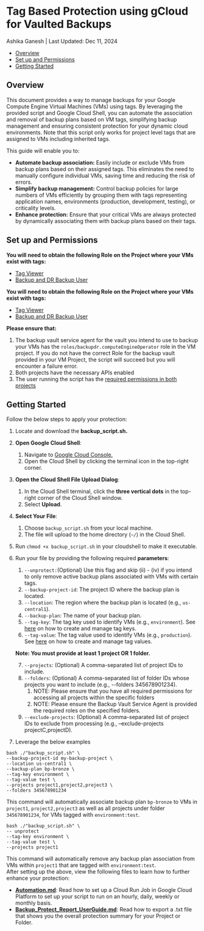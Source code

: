 # Tag Based Protection using gCloud for Vaulted Backups

Ashika Ganesh | Last Updated: Dec 11, 2024

- [Overview](#overview)
- [Set up and Permissions](#set-up-and-permissions)
- [Getting Started](#getting-started)

## Overview

This document provides a way to manage backups for your Google Compute Engine Virtual Machines (VMs) using tags. By leveraging the provided script and Google Cloud Shell, you can automate the association and removal of backup plans based on VM tags, simplifying backup management and ensuring consistent protection for your dynamic cloud environments. Note that this script only works for project level tags that are assigned to VMs including inherited tags. 

This guide will enable you to:

* **Automate backup association:** Easily include or exclude VMs from backup plans based on their assigned tags. This eliminates the need to manually configure individual VMs, saving time and reducing the risk of errors.  
* **Simplify backup management:** Control backup policies for large numbers of VMs efficiently by grouping them with tags representing application names, environments (production, development, testing), or criticality levels.  
* **Enhance protection:** Ensure that your critical VMs are always protected by dynamically associating them with backup plans based on their tags.

## Set up and Permissions

**You will need to obtain the following Role on the Project where your VMs exist with tags:**

- [Tag Viewer](https://cloud.google.com/resource-manager/docs/tags/tags-creating-and-managing#required-permissions)  
- [Backup and DR Backup User](https://cloud.google.com/iam/docs/understanding-roles#backupdr.backupUser)


**You will need to obtain the following Role on the Project where your VMs exist with tags:**

- [Tag Viewer](https://cloud.google.com/resource-manager/docs/tags/tags-creating-and-managing#required-permissions)  
- [Backup and DR Backup User](https://cloud.google.com/iam/docs/understanding-roles#backupdr.backupUser)

**Please ensure that:**

1. The backup vault service agent for the vault you intend to use to backup your VMs has the `roles/backupdr.computeEngineOperator` role in the VM project. If you do not have the correct Role for the backup vault provided in your VM Project, the script will succeed but you will encounter a failure error.  
2. Both projects have the necessary APIs enabled  
3. The user running the script has the [required permissions in both projects](https://cloud.google.com/backup-disaster-recovery/docs/cloud-console/compute/compute-instance-backup#backup-user)

## Getting Started

Follow the below steps to apply your protection:

1. Locate and download the **backup\_script.sh.**  
     
2. **Open Google Cloud Shell**:  
     
   1. Navigate to [Google Cloud Console.](https://console.cloud.google.com/)  
   2. Open the Cloud Shell by clicking the terminal icon in the top-right corner.

   

3. **Open the Cloud Shell File Upload Dialog**:  
     
   1. In the Cloud Shell terminal, click the **three vertical dots** in the top-right corner of the Cloud Shell window.  
   2. Select **Upload**.

   

2. **Select Your File**:  
     
   1. Choose `backup_script.sh` from your local machine.  
   2. The file will upload to the home directory (`~/`) in the Cloud Shell.

   

2. Run `chmod +x backup_script.sh` in your cloudshell to make it executable.  
     
3. Run your file by providing the following required **parameters**:  
     
   1. `--unprotect:`(Optional) Use this flag and skip (ii) \- (iv) if you intend to only remove active backup plans associated with VMs with certain tags.  
   2. `--backup-project-id`: The project ID where the backup plan is located.  
   3. `--location`: The region where the backup plan is located (e.g., `us-central1`).  
   4. `--backup-plan`: The name of your backup plan.  
   5. `--tag-key`: The tag key used to identify VMs (e.g., `environment`). See [here](https://cloud.google.com/resource-manager/docs/tags/tags-creating-and-managing#creating_tag) on how to create and manage tag keys.  
   6. `--tag-value`: The tag value used to identify VMs (e.g., `production`). See [here](https://cloud.google.com/resource-manager/docs/tags/tags-creating-and-managing#console_2) on how to create and manage tag values.

   

   **Note: You must provide at least 1 project OR 1 folder.**

   

   7. `--projects`: (Optional) A comma-separated list of project IDs to include.  
   8. `--folders`: (Optional) A comma-separated list of folder IDs whose projects you want to include  (e.g.,  \--folders 345678901234).  
      1. NOTE: Please ensure that you have all required permissions for accessing all projects within the specific folders  
      2. NOTE: Please ensure the Backup Vault Service Agent is provided the required roles on the specified folders.  
   9. `--exclude-projects`: (Optional) A comma-separated list of project IDs to exclude from processing (e.g., –exclude-projects projectC,projectD).

   

2. Leverage the below examples

```
bash ./"backup_script.sh" \
--backup-project-id my-backup-project \
--location us-central1 \
--backup-plan bp-bronze \
--tag-key environment \
--tag-value test \
--projects project1,project2,project3 \
--folders 345678901234
```

This command will automatically associate backup plan `bp-bronze` to VMs in `project1`, `project2,project3` as well as all projects under folder `345678901234`, for VMs tagged with `environment:test`.

```
bash ./"backup_script.sh" \
-- unprotect
--tag-key environment \
--tag-value test \
--projects project1
```

This command will automatically remove any backup plan association from VMs within `project1` that are tagged with `environment:test`.  
After setting up the above, view the following files to learn how to further enhance your protection:

- **[Automation.md](./cloud-run-scheduler/Automation.md)**: Read how to set up a Cloud Run Job in Google Cloud Platform to set up your script to run on an hourly, daily, weekly or monthly basis.   
- **[Backup_Protect_Report_UserGuide.md](Backup_Protect_Report_UserGuide.md)**: Read how to export a .txt file that shows you the overall protection summary for your Project or Folder. 
